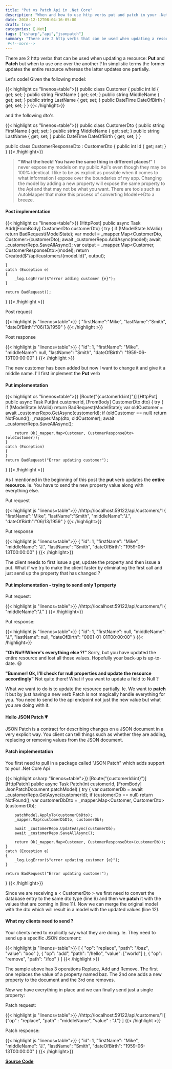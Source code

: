 ```yaml
---
title: "Put vs Patch Api in .Net Core"
description: "When and how to use http verbs put and patch in your .Net Core Api"
date: 2018-12-12T08:04:16-05:00
draft: true
categories: [.Net]
tags: ["csharp","api","jsonpatch"]
summary: "There are 2 http verbs that can be used when updating a resource: Put and Patch but when to use one over the another ? In simplistic terms the former updates the entire resource whereas the latter updates one partially."
 #<!--more--> 
---
```


There are 2 http verbs that can be used when updating a resource: **Put** and **Patch** but when to use one over the another ? In simplistic terms the former updates the entire resource whereas the latter updates one partially. 

Let's code! Given the following model:

{{< highlight cs "linenos=table">}}
public class Customer
{
	public int Id { get; set; }
	public string FirstName { get; set; }
	public string MiddleName { get; set; }
	public string LastName { get; set; }
	public DateTime DateOfBirth { get; set; }
}
{{< /highlight>}}	

and the following dto's

{{< highlight cs "linenos=table">}}
public class CustomerDto
{
	public string FirstName { get; set; }
	public string MiddleName { get; set; }
	public string LastName { get; set; }
	public DateTime DateOfBirth { get; set; }
}

public class CustomerResponseDto : CustomerDto
{
	public int Id { get; set; }
}
{{< /highlight>}}		

> **"What the heck! You have the same thing in different places!"** I never expose my models on my public Api's even though they may be 100% identical. I like to be as explicit as possible when it comes to what information I expose over the boundaries of my app. Changing the model by adding a new property will expose
the same property to the Api and that may not be what you want. There are tools such as AutoMapper that make this process of converting Model<->Dto a breeze.

#### Post implementation
{{< highlight cs "linenos=table">}}
[HttpPost]
public async Task<IActionResult> Add([FromBody] CustomerDto customerDto)
{
	try
	{
		if (!ModelState.IsValid) return BadRequest(ModelState);
		var model = _mapper.Map<CustomerDto, Customer>(customerDto);
		await _customerRepo.AddAsync(model);
		await _customerRepo.SaveAllAsync();
		var output = _mapper.Map<Customer, CustomerResponseDto>(model);
		return Created($"/api/customers/{model.Id}", output);

	}
	catch (Exception e)
	{
		_log.LogError($"error adding customer {e}");
	}

	return BadRequest();
}
{{< /highlight >}}		

Post request

{{< highlight js "linenos=table">}}
{
	"firstName":"Mike",
	"lastName":"Smith",
	"dateOfBirth":"06/13/1959"
}
{{< /highlight >}}		

Post response

{{< highlight js "linenos=table">}}
{
    "id": 1,
    "firstName": "Mike",
    "middleName": null,
    "lastName": "Smith",
    "dateOfBirth": "1959-06-13T00:00:00"
}
{{< /highlight >}}		

The new customer has been added but now I want to change it and give it a middle name. I'll first implement the **Put** verb
#### Put implementation

{{< highlight cs "linenos=table">}}
[Route("{customerId:int}")]
[HttpPut]
public async Task<IActionResult> Put(int customerId, [FromBody] CustomerDto dto)
{
	try
	{
		if (!ModelState.IsValid) return BadRequest(ModelState);
		var oldCustomer = await _customerRepo.GetAsync(customerId);
		if (oldCustomer == null) return NotFound();
		_mapper.Map(dto, oldCustomer);
		await _customerRepo.SaveAllAsync();

		return Ok(_mapper.Map<Customer, CustomerResponseDto>(oldCustomer));
	}
	catch (Exception)
	{
	}
	return BadRequest("Error updating customer");
}
{{< /highlight >}}

As I mentioned in the beginning of this post the **put** verb updates the **entire resource**. Ie. You have to send the new property value along with everything else.

Put request 

{{< highlight js "linenos=table">}}
//http://localhost:59122/api/customers/1
{
	"firstName":"Mike",
	"lastName":"Smith",
	"middleName":"J.",
	"dateOfBirth":"06/13/1959"
}
{{< /highlight>}}

Put response

{{< highlight js "linenos=table">}}
{
    "id": 1,
    "firstName": "Mike",
    "middleName": "J.",
    "lastName": "Smith",
    "dateOfBirth": "1959-06-13T00:00:00"
}
{{< /highlight>}}

The client needs to first issue a get, update the property and then issue a put. What if we try to make the client faster by eliminating the first call and just send up the property that has changed ?
#### Put implementation - trying to send only 1 property

Put request:

{{< highlight js "linenos=table">}}
//http://localhost:59122/api/customers/1
{
	"middleName":"J."
}
{{< /highlight>}}

Put response:

{{< highlight js "linenos=table">}}
{
    "id": 1,
    "firstName": null,
    "middleName": "J.",
    "lastName": null,
    "dateOfBirth": "0001-01-01T00:00:00"
}
{{< /highlight>}}

**"Oh No!!!Where's everything else ?!"** Sorry, but you have updated the entire resource and lost all those values. Hopefully your back-up is up-to-date. :smiley:

**"Bummer! Ok, I'll check for null properties and update the resource accordingly"** Not quite there! What if you want to update a field to Null ?

What we want to do is to update the resource partially. Ie. We want to **patch** it but by just having a new verb Patch is not magically handle everything for you. 
You need to send to the api endpoint not just the new value but what you are doing with it.

#### Hello JSON Patch :heartpulse:
JSON Patch is a contract for describing changes on a JSON document in a very explicit way. You client can tell things such as whether they are adding, replacing or removing values from the JSON document.

#### Patch implementation
You first need to pull in a package called "JSON Patch" which adds support to your .Net Core Api

{{< highlight csharp "linenos=table">}}
[Route("{customerId:int}")]
[HttpPatch]
public async Task<IActionResult> Patch(int customerId, [FromBody] JsonPatchDocument<CustomerDto> patchModel)
{
	try
	{
		var customerDb = await _customerRepo.GetAsync(customerId);
		if (customerDb == null) return NotFound();
		var customerDbDto = _mapper.Map<Customer, CustomerDto>(customerDb);

		patchModel.ApplyTo(customerDbDto);
		_mapper.Map(customerDbDto, customerDb);

		await _customerRepo.UpdateAsync(customerDb);
		await _customerRepo.SaveAllAsync();

		return Ok(_mapper.Map<Customer, CustomerResponseDto>(customerDb));
	}
	catch (Exception e)
	{
		_log.LogError($"error updating customer {e}");
	}

	return BadRequest("Error updating customer");
}
{{< /highlight>}}

Since we are receiving a < CustomerDto > we first need to convert the database entry to the same dto type (line 9) and then we **patch** it
with the values that are coming in (line 11). Now we can merge the original model with the dto which will result in a model with the updated values (line 12).

#### What my clients need to send ?

Your clients need to explicitly say what they are doing. Ie. They need to send up a specific JSON document:

{{< highlight js "linenos=table">}}
[
  { "op": "replace", "path": "/baz", "value": "boo" },
  { "op": "add", "path": "/hello", "value": ["world"] },
  { "op": "remove", "path": "/foo" }
]
{{< /highlight >}}

The sample above has 3 operations Replace, Add and Remove. The first one replaces the value of a property named baz. The 2nd one 
adds a new property to the document and the 3rd one removes.

Now we have everything in place and we can finally send just a single property:

Patch request:

{{< highlight js "linenos=table">}}
//http://localhost:59122/api/customers/1
[
	{"op" : "replace", "path" : "middleName", "value" : "J."}
]
{{< /highlight >}}

Patch response:

{{< highlight js "linenos=table">}}
{
    "id": 1,
    "firstName": "Mike",
    "middleName": "J.",
    "lastName": "Smith",
    "dateOfBirth": "1959-06-13T00:00:00"
}
{{< /highlight>}}

**[Source Code](https://github.com/wleme/SamplePutPatchNetCore)**